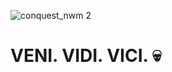 ![conquest_nwm 2](https://github.com/conquistarealty/conquistarealty/assets/165105225/51f2f0f2-dea1-4404-bc02-65631de5306c)
<h1>
  VENI. VIDI. VICI. 💀
</h1>
<!--
**conquistarealty/conquistarealty** is a ✨ _special_ ✨ repository because its `README.md` (this file) appears on your GitHub profile.

Here are some ideas to get you started:

- 🔭 I’m currently working on ...
- 🌱 I’m currently learning ...
- 👯 I’m looking to collaborate on ...
- 🤔 I’m looking for help with ...
- 💬 Ask me about ...
- 📫 How to reach me: ...
- 😄 Pronouns: ...
- ⚡ Fun fact: ...
-->
